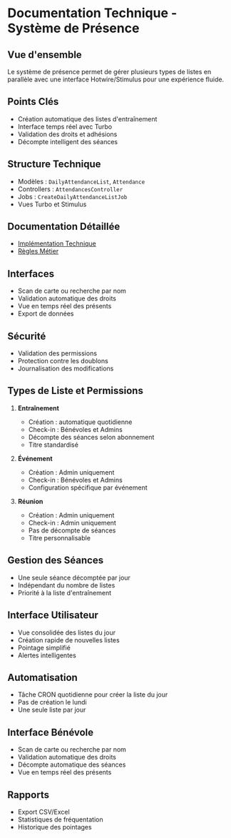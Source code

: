 # Documentation Technique - Système de Présence

## Vue d'ensemble
Le système de présence permet de gérer plusieurs types de listes en parallèle avec une interface Hotwire/Stimulus pour une expérience fluide.

## Points Clés
- Création automatique des listes d'entraînement
- Interface temps réel avec Turbo
- Validation des droits et adhésions
- Décompte intelligent des séances

## Structure Technique
- Modèles : `DailyAttendanceList`, `Attendance`
- Controllers : `AttendancesController`
- Jobs : `CreateDailyAttendanceListJob`
- Vues Turbo et Stimulus

## Documentation Détaillée
- [Implémentation Technique](./implementation.md)
- [Règles Métier](../../requirements/1_logique_metier/presence/systeme.md)

## Interfaces
- Scan de carte ou recherche par nom
- Validation automatique des droits
- Vue en temps réel des présents
- Export de données

## Sécurité
- Validation des permissions
- Protection contre les doublons
- Journalisation des modifications

## Types de Liste et Permissions

1. **Entraînement**
   - Création : automatique quotidienne
   - Check-in : Bénévoles et Admins
   - Décompte des séances selon abonnement
   - Titre standardisé

2. **Événement**
   - Création : Admin uniquement
   - Check-in : Bénévoles et Admins
   - Configuration spécifique par événement

3. **Réunion**
   - Création : Admin uniquement
   - Check-in : Admin uniquement
   - Pas de décompte de séances
   - Titre personnalisable

## Gestion des Séances
- Une seule séance décomptée par jour
- Indépendant du nombre de listes
- Priorité à la liste d'entraînement

## Interface Utilisateur
- Vue consolidée des listes du jour
- Création rapide de nouvelles listes
- Pointage simplifié
- Alertes intelligentes

## Automatisation
- Tâche CRON quotidienne pour créer la liste du jour
- Pas de création le lundi
- Une seule liste par jour

## Interface Bénévole
- Scan de carte ou recherche par nom
- Validation automatique des droits
- Décompte automatique des séances
- Vue en temps réel des présents

## Rapports
- Export CSV/Excel
- Statistiques de fréquentation
- Historique des pointages 